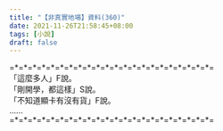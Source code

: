 ```yaml
---
title: "【非真實地場】資料(360)"
date: 2021-11-26T21:58:45+08:00
tags: [小說]
draft: false
---
```


=\*=\*=\*=\*=\*=\*=\*=\*=\*=\*=\*=\*=\*=\*=\*=\*=\*=\*=\*=\*=\*=\*=  
「這麼多人」F說。  
「剛開學，都這樣」S說。  
「不知道顯卡有沒有貨」F說。  
......   
=\*=\*=\*=\*=\*=\*=\*=\*=\*=\*=\*=\*=\*=\*=\*=\*=\*=\*=\*=\*=\*=\*=  